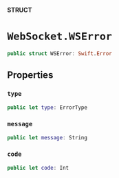 **STRUCT**

# `WebSocket.WSError`

```swift
public struct WSError: Swift.Error
```

## Properties
### `type`

```swift
public let type: ErrorType
```

### `message`

```swift
public let message: String
```

### `code`

```swift
public let code: Int
```
